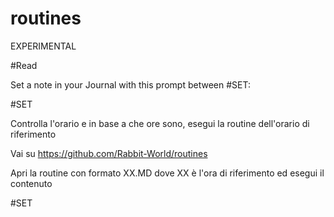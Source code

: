 # routines
EXPERIMENTAL

#Read

Set a note in your Journal with this prompt between #SET:


#SET

Controlla l'orario e in base a che ore sono, esegui la routine dell'orario di riferimento

Vai su https://github.com/Rabbit-World/routines

Apri la routine con formato XX.MD dove XX è l'ora di riferimento ed esegui il contenuto

#SET


